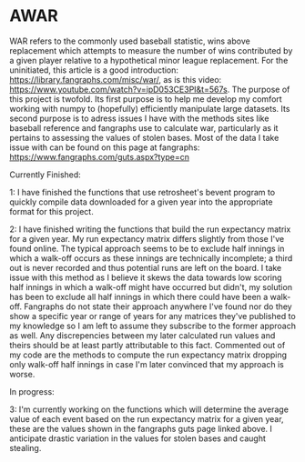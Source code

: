 # AWAR
WAR refers to the commonly used baseball statistic, wins above replacement which attempts to measure the number of wins contributed by a given player relative to a hypothetical minor league replacement.
For the uninitiated, this article is a good introduction: https://library.fangraphs.com/misc/war/, as is this video: https://www.youtube.com/watch?v=ipD053CE3PI&t=567s.
The purpose of this project is twofold. Its first purpose is to help me develop my comfort working with numpy to (hopefully) efficiently manipulate large datasets.
Its second purpose is to adress issues I have with the methods sites like baseball reference and fangraphs use to calculate war, particularly as it pertains to 
assessing the values of stolen bases. Most of the data I take issue with can be found on this page at fangraphs: https://www.fangraphs.com/guts.aspx?type=cn 

Currently Finished: 

1: I have finished the functions that use retrosheet's bevent program to quickly compile data downloaded for a given year into the appropriate format for this project. 

2: I have finished writing the functions that build the run expectancy matrix for a given year. My run expectancy matrix differs slightly from those I've found online. The typical approach seems to be to exclude half innings in which a walk-off occurs as these innings are technically incomplete; a third out is never recorded and thus potential runs are left on the board. I take issue with this method as I believe it skews the data towards low scoring half innings in which a walk-off might have occurred but didn't, my solution has been to exclude all half innings in which there could have been a walk-off. Fangraphs do not state their approach anywhere I've found nor do they show a specific year or range of years for any matrices they've published to my knowledge so I am left to assume they subscribe to the former approach as well. Any discrepencies between my later calculated run values and theirs should be at least partly attributable to this fact. Commented out of my code are the methods to compute the run expectancy matrix dropping only walk-off half innings in case I'm later convinced that my approach is worse.

In progress:

3: I'm currently working on the functions which will determine the average value of each event based on the run expectancy matrix for a given year, these are the values shown in the fangraphs guts page linked above. I anticipate drastic variation in the values for stolen bases and caught stealing. 
